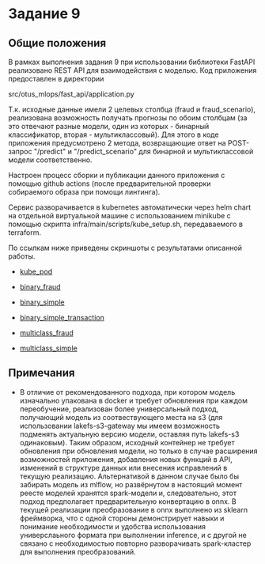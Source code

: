 # Задание 9

## Общие положения

В рамках выполнения задания 9 при использовании библиотеки FastAPI реализовано REST API для взаимодействия с моделью. Код приложения предоставлен в директории

src/otus_mlops/fast_api/application.py

Т.к. исходные данные имели 2 целевых столбца (fraud и fraud_scenario), реализована возможность получать прогнозы по обоим столбцам (за это отвечают разные модели, один из которых - бинарный классификатор, вторая - мультиклассовый). Для этого в коде приложения предусмотрено 2 метода, возвращающие ответ на POST-запрос "/predict" и "/predict_scenario" для бинарной и мультиклассовой модели соответственно.

Настроен процесс сборки и публикации данного приложения с помощью github actions (после предварительной проверки собираемого образа при помощи линтинга).

Сервис разворачивается в kubernetes автоматически через helm chart на отдельной виртуальной машине с использованием minikube с помощью скрипта infra/main/scripts/kube_setup.sh, передаваемого в terraform.

По ссылкам ниже приведены скриншоты с результатами описанной работы.

- [kube_pod](docs/hometasks/09/kube_pod.png)

- [binary_fraud](docs/hometasks/09/requests/binary_fraud.png)
- [binary_simple](docs/hometasks/09/requests/binary_simple.png)
- [binary_simple_transaction](docs/hometasks/09/requests/binary_simple_transaction.png)

- [multiclass_fraud](docs/hometasks/09/requests/multiclass_fraud.png)
- [multiclass_simple](docs/hometasks/09/requests/multiclass_simple.png)

## Примечания

- В отличие от рекомендованного подхода, при котором модель изначально упакована в docker и требует обновления при каждом переобучение, реализован более универсальный подход, получающий модель из соотвествующего места на s3 (для использовании lakefs-s3-gateway мы имеем возможность подменять актуальную версию модели, оставляя путь lakefs-s3 одинаковым). Таким образом, исходный контейнер не требует обновления при обновления модели, но только в случае расширения возможностей приложения, добавления новых функций в API, изменений в структуре данных или внесения исправлений в текущую реализацию.
Альтернативой в данном случае было бы забирать модель из mlflow, но развёрнутом в настоящий момент реесте моделей хранятся spark-модели и, следовательно, этот подход предполагает предварительную конвертацию в onnx. В текущей реализации преобразование в onnx выполнено из sklearn фреймворка, что с одной стороны демонстрирует навыки и понимание необходимости и удобства использования универслаьного формата при выполнении inference, и с другой не связано с необходимостью повторно разворачивать spark-кластер для выполнения преобразований.

